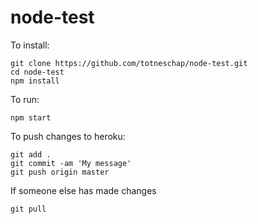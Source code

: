# node-test
To install:

    git clone https://github.com/totneschap/node-test.git
    cd node-test
    npm install
    
To run:

    npm start
  
To push changes to heroku:

    git add .
    git commit -am 'My message'
    git push origin master

If someone else has made changes

    git pull
